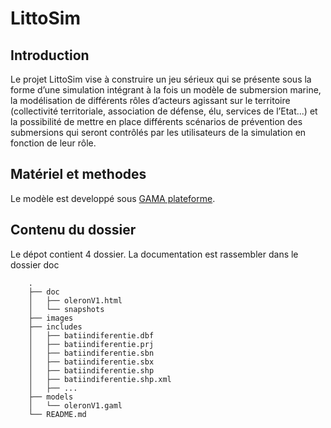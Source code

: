 LittoSim
=========

## Introduction
Le projet LittoSim vise à construire un jeu sérieux qui se présente sous la forme d’une simulation intégrant à la fois un modèle de submersion marine, la modélisation de différents rôles d’acteurs agissant sur le territoire (collectivité territoriale, association de défense, élu, services de l’Etat...) et la possibilité de mettre en place différents scénarios de prévention des submersions qui seront contrôlés par les utilisateurs de la simulation en fonction de leur rôle.

## Matériel et methodes 

Le modèle est developpé sous [GAMA plateforme](https://code.google.com/p/gama-platform/).

## Contenu du dossier

Le dépot contient 4 dossier. La documentation est rassembler dans le dossier doc

```
    .
    ├── doc
    │   ├── oleronV1.html
    │   └── snapshots
    ├── images
    ├── includes
	│   ├── batiindiferentie.dbf
	│   ├── batiindiferentie.prj
	│   ├── batiindiferentie.sbn
	│   ├── batiindiferentie.sbx
	│   ├── batiindiferentie.shp
	│   ├── batiindiferentie.shp.xml
	│   ├── ...
	├── models
	│   └── oleronV1.gaml
	└── README.md
```